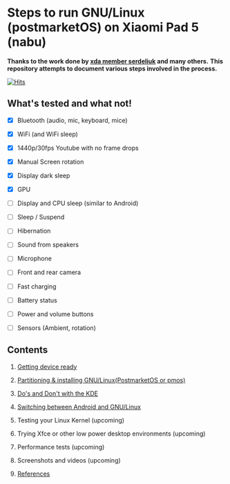 # Steps to run GNU/Linux (postmarketOS) on Xiaomi Pad 5 (nabu)

**Thanks to the work done by [xda member serdeliuk](https://forum.xda-developers.com/t/rom-postmarketos-linux-boot-on-xiaomi-pad-5-nabu.4454143/) and many others.**
**This repository attempts to document various steps involved in the process.**

[![Hits](https://hits.seeyoufarm.com/api/count/incr/badge.svg?url=https%3A%2F%2Fgithub.com%2Fsrikantpatnaik%2Flinux-on-xiaomi-pad-5&count_bg=%2379C83D&title_bg=%23555555&icon=&icon_color=%23E7E7E7&title=hits&edge_flat=false)](https://hits.seeyoufarm.com)

## What's tested and what not!

- [x] Bluetooth (audio, mic, keyboard, mice)
- [x] WiFi (and WiFi sleep)
- [x] 1440p/30fps Youtube with no frame drops
- [x] Manual Screen rotation
- [x] Display dark sleep 
- [x] GPU
- [ ] Display and CPU sleep (similar to Android)
- [ ] Sleep / Suspend
- [ ] Hibernation
- [ ] Sound from speakers
- [ ] Microphone
- [ ] Front and rear camera
- [ ] Fast charging
- [ ] Battery status
- [ ] Power and volume buttons
- [ ] Sensors (Ambient, rotation)


## Contents

1. [Getting device ready](root.md)

2. [Partitioning & installing GNU/Linux(PostmarketOS or pmos)](installing-postmarketOS.md)

3. [Do's and Don't with the KDE](kde-tweaks.md)

4. [Switching between Android and GNU/Linux](switch-slots.md)

5. Testing your Linux Kernel (upcoming)

6. Trying Xfce or other low power desktop environments (upcoming)

7. Performance tests (upcoming)

8. Screenshots and videos (upcoming)

9. [References](references.md)


